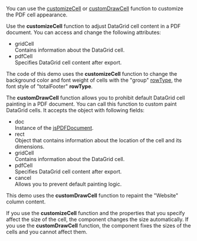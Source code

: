 You can use the [customizeCell](/Documentation/ApiReference/Common/Object_Structures/ExportDataGridProps/#customizeCell) or [customDrawCell](/Documentation/ApiReference/Common/Object_Structures/ExportDataGridProps/#customDrawCell) function to customize the PDF cell appearance.

Use the **customizeCell** function to adjust DataGrid cell content in a PDF document. You can access and change the following attributes:

- gridCell     
Contains information about the DataGrid cell.
- pdfCell     
Specifies DataGrid cell content after export.

The code of this demo uses the **customizeCell** function to change the background color and font weight of cells with the "group" [rowType](/Documentation/ApiReference/UI_Components/dxDataGrid/Row/#rowType), the font style of "totalFooter" **rowType**.

The **customDrawCell** function allows you to prohibit default DataGrid cell painting in a PDF document. You can call this function to custom paint DataGrid cells. It accepts the object with following fields:

- doc    
Instance of the [jsPDFDocument](/api-reference/50%20Common/Object%20Structures/PdfExportDataGridProps/jsPDFDocument.md '/Documentation/ApiReference/Common/Object_Structures/PdfExportDataGridProps/#jsPDFDocument').
- rect    
Object that contains information about the location of the cell and its dimensions.
- gridCell    
Contains information about the DataGrid cell.   
- pdfCell    
Specifies DataGrid cell content after export.
- cancel   
Allows you to prevent default painting logic.

This demo uses the **customDrawCell** function to repaint the "Website" column content.

If you use the **customizeCell** function and the properties that you specify affect the size of the cell, the component changes the size automatically. If you use the **customDrawCell** function, the component fixes the sizes of the cells and you cannot affect them.